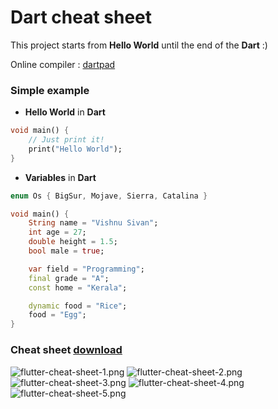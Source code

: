 # Dart cheat sheet

This project starts from **Hello World** until the end of the **Dart** :)

Online compiler : [dartpad](https://dartpad.dev/)

### Simple example

- **Hello World** in **Dart**

```dart
void main() {
    // Just print it!
    print("Hello World");
}
```

- **Variables** in **Dart**

```dart
enum Os { BigSur, Mojave, Sierra, Catalina }

void main() {
    String name = "Vishnu Sivan";
    int age = 27;
    double height = 1.5;
    bool male = true;

    var field = "Programming";
    final grade = "A";
    const home = "Kerala";

    dynamic food = "Rice";
    food = "Egg";
}
```


### Cheat sheet [download](cheatsheet/Flutter-Cheatsheet-2022.pdf)

![flutter-cheat-sheet-1.png](cheatsheet/flutter-cheat-sheet-1.png)
![flutter-cheat-sheet-2.png](cheatsheet/flutter-cheat-sheet-2.png)
![flutter-cheat-sheet-3.png](cheatsheet/flutter-cheat-sheet-3.png)
![flutter-cheat-sheet-4.png](cheatsheet/flutter-cheat-sheet-4.png)
![flutter-cheat-sheet-5.png](cheatsheet/flutter-cheat-sheet-5.png)